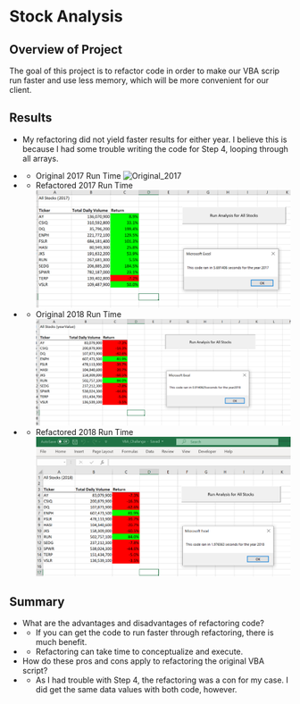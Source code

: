 # Stock Analysis
## Overview of Project
The goal of this project is to refactor code in order to make our VBA scrip run faster and use less memory, which will be more convenient for our client.
## Results
- My refactoring did not yield faster results for either year.  I believe this is because I had some trouble writing the code for Step 4, looping through all arrays.

- - Original 2017 Run Time
![Original_2017](/Results_of_Original_Code_2017_run_time.PNG)

- - Refactored 2017 Run Time
![Refactored_2017](/VBA_Challenge_2017.PNG)

- - Original 2018 Run Time
![Original_2018](/Results_of_Original_Code_2018_run_time.PNG)

- - Refactored 2018 Run Time
![Refactored_2018](/VBA_Challenge_2018.PNG)

## Summary
-	What are the advantages and disadvantages of refactoring code?
-	- If you can get the code to run faster through refactoring, there is much benefit.  
-	- Refactoring can take time to conceptualize and execute.
-	How do these pros and cons apply to refactoring the original VBA script?
- - As I had trouble with Step 4, the refactoring was a con for my case. I did get the same data values with both code, however.
